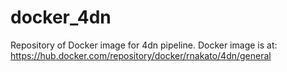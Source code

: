 # docker_4dn
Repository of Docker image for 4dn pipeline. Docker image is at: https://hub.docker.com/repository/docker/rnakato/4dn/general
